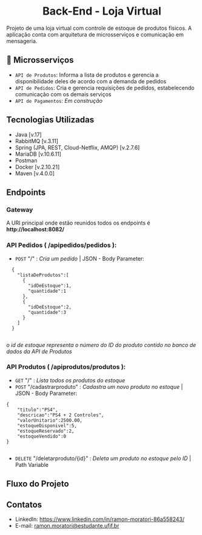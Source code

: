 <h1 align="center">
  Back-End - Loja Virtual
</h1>

<p>
  Projeto de uma loja virtual com controle de estoque de produtos físicos. A aplicação conta com arquitetura de microsserviços e comunicação em mensageria.
</p>

## :hammer: Microsserviços

- `API de Produtos`: Informa a lista de produtos e gerencia a disponibilidade deles de acordo com a demanda de pedidos 
- `API de Pedidos`: Cria e gerencia requisições de pedidos, estabelecendo comunicação com os demais serviços
- `API de Pagamentos`: *Em construção*

## Tecnologias Utilizadas

- Java [v.17]
- RabbitMQ [v.3.11]
- Spring (JPA, REST, Cloud-Netflix, AMQP) [v.2.7.6]
- MariaDB [v.10.6.11] 
- Postman
- Docker [v.2.10.21]
- Maven [v.4.0.0]


## Endpoints

### Gateway

A URI principal onde estão reunidos todos os endpoints é **http://localhost:8082/**

### API Pedidos ( /apipedidos/pedidos ):

- `POST`  "/" : *Cria um pedido* | JSON - Body Parameter:

```
  {
    "listaDeProdutos":[
      {
        "idDeEstoque":1,
        "quantidade":1
      },
      {
        "idDeEstoque":2,
        "quantidade":3
      }
    ]
  }
  
```

*o id de estoque representa o número do ID do produto contido no banco de dados da API de Produtos* 

### API Produtos ( /apiprodutos/produtos ):

- `GET`  "/" : *Lista todos os produtos do estoque*
- `POST` "/cadastrarproduto" : *Cadastra um novo produto no estoque* | JSON - Body Parameter:

```
{
    "titulo":"PS4",
    "descricao":"PS4 + 2 Controles",
    "valorUnitario":2500.00,
    "estoqueDisponivel":5,
    "estoqueReservado":2,
    "estoqueVendido":0
}
  
```

- `DELETE` "/deletarproduto/{id}" : *Deleta um produto no estoque pelo ID* | Path Variable


## Fluxo do Projeto

## Contatos
- LinkedIn: https://www.linkedin.com/in/ramon-moratori-86a558243/
- E-mail: ramon.moratori@estudante.ufjf.br

